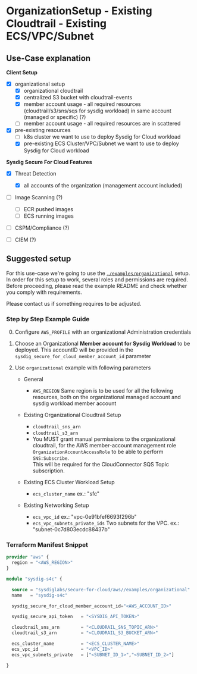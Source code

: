 # OrganizationSetup - Existing Cloudtrail - Existing ECS/VPC/Subnet

## Use-Case explanation

**Client Setup**

- [X] organizational setup
  - [X] organizational cloudtrail
  - [X] centralized S3 bucket with cloudtrail-events
  - [X] member account usage - all required resources (cloudtrail/s3/sns/sqs for sysdig workload) in same account (managed or specific) (?)
  - [ ] member account usage - all required resources are in scattered
- [X] pre-existing resources
  - [ ] k8s cluster we want to use to deploy Sysdig for Cloud workload
  - [X] pre-existing ECS Cluster/VPC/Subnet we want to use to deploy Sysdig for Cloud workload

**Sysdig Secure For Cloud Features**

- [X] Threat Detection
  - [X] all accounts of the organization (management account included)
- [ ] Image Scanning (?)
  - [ ] ECR pushed images
  - [ ] ECS running images
- [ ] CSPM/Compliance (?)
- [ ] CIEM (?)




## Suggested setup

For this use-case we're going to use the [`./examples/organizational`](../../examples/organizational/README.md) setup.
In order for this setup to work, several roles and permissions are required.
Before proceeding, please read the example README and check whether you comply with requirements.

Please contact us if something requires to be adjusted.


### Step by Step Example Guide


<!--
manual testing pre-requirements

0.1 Cloudtrail must exist. To be deployed on a separated terraform state

```
provider "aws" {
	region = "eu-west-3"
}

module "utils_cloudtrail" {
  source = "../../../modules/infrastructure/cloudtrail"
  name   = "cloudtrail-test"

  is_organizational=true
  organizational_config = {
    sysdig_secure_for_cloud_member_account_id = "42******61"
    organizational_role_per_account  = "OrganizationAccountAccessRole"
  }
}
```

0.2. ECS/VPC/Subnet must exist. To be deployed on a separated terraform state

```
provider "aws" {
region = "eu-west-3"
}

module "utils_ecs-vpc-secgroup" {
  source = "../../modules/infrastructure/ecs-vpc"
}
```
-->

0. Configure `AWS_PROFILE` with an organizational Administration credentials

1. Choose an Organizational **Member account for Sysdig Workload** to be deployed. This accountID will be provided in the `sysdig_secure_for_cloud_member_account_id` parameter

2. Use `organizational` example with following parameters

   - General
     - `AWS_REGION` Same region is to be used for all the following resources, both on the organizational managed account and sysdig workload member account

   - Existing Organizational Cloudtrail Setup
     - `cloudtrail_sns_arn`
     - `cloudtrail_s3_arn`
     - You MUST grant manual permissions to the organizational cloudtrail, for the AWS member-account management role `OrganizationAccountAccessRole` to be able to perform `SNS:Subscribe`.
       <br/>This will be required for the CloudConnector SQS Topic subscription.

   - Existing ECS Cluster Workload  Setup
     - `ecs_cluster_name` ex.: "sfc"

   - Existing Networking Setup
     - `ecs_vpc_id` ex.: "vpc-0e91bfef6693f296b"
     - `ecs_vpc_subnets_private_ids` Two subnets for the VPC. ex.: "subnet-0c7d803ecdc88437b"


### Terraform Manifest Snippet

```terraform
provider "aws" {
  region = "<AWS_REGION>"
}

module "sysdig-s4c" {

  source = "sysdiglabs/secure-for-cloud/aws//examples/organizational"
  name   = "sysdig-s4c"

  sysdig_secure_for_cloud_member_account_id="<AWS_ACCOUNT_ID>"

  sysdig_secure_api_token   = "<SYSDIG_API_TOKEN>"

  cloudtrail_sns_arn        = "<CLOUDRAIL_SNS_TOPIC_ARN>"
  cloudtrail_s3_arn         = "<CLOUDRAIL_S3_BUCKET_ARN>"

  ecs_cluster_name          = "<ECS_CLUSTER_NAME>"
  ecs_vpc_id                = "<VPC_ID>"
  ecs_vpc_subnets_private   = ["<SUBNET_ID_1>","<SUBNET_ID_2>"]

}
```
